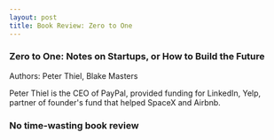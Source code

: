 ```yaml
---
layout: post
title: Book Review: Zero to One
---
```


### Zero to One: Notes on Startups, or How to Build the Future

Authors: Peter Thiel, Blake Masters

Peter Thiel is the CEO of PayPal, provided funding for LinkedIn, Yelp, partner of founder's fund that helped SpaceX and Airbnb.

### No time-wasting book review


<!--stackedit_data:
eyJoaXN0b3J5IjpbLTQyNTQwOTUyOF19
-->